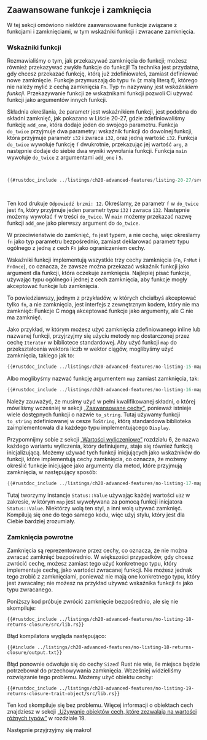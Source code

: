 ## Zaawansowane funkcje i zamknięcia

W tej sekcji omówiono niektóre zaawansowane funkcje związane z funkcjami i zamknięciami, w tym wskaźniki funkcji i zwracane zamknięcia.

### Wskaźniki funkcji

Rozmawialiśmy o tym, jak przekazywać zamknięcia do funkcji; możesz również przekazywać zwykłe
funkcje do funkcji! Ta technika jest przydatna, gdy chcesz przekazać
funkcję, którą już zdefiniowałeś, zamiast definiować nowe zamknięcie. Funkcje
przymuszają do typu `fn` (z małą literą f), którego nie należy mylić z cechą zamknięcia `Fn`. Typ `fn` nazywany jest *wskaźnikiem funkcji*. Przekazywanie funkcji
ze wskaźnikami funkcji pozwoli Ci używać funkcji jako argumentów innych
funkcji.

Składnia określania, że ​​parametr jest wskaźnikiem funkcji, jest podobna do
składni zamknięć, jak pokazano w Liście 20-27, gdzie zdefiniowaliśmy funkcję
`add_one`, która dodaje jeden do swojego parametru. Funkcja `do_twice` przyjmuje dwa
parametry: wskaźnik funkcji do dowolnej funkcji, która przyjmuje parametr `i32`
i zwraca `i32`, oraz jedną wartość `i32`. Funkcja `do_twice` wywołuje
funkcję `f` dwukrotnie, przekazując jej wartość `arg`, a następnie dodaje do siebie dwa wyniki wywołania funkcji. Funkcja `main` wywołuje `do_twice` z argumentami
`add_one` i `5`.

<Listing number="20-27" file-name="src/main.rs" caption="Using the `fn` type to accept a function pointer as an argument">

```rust
{{#rustdoc_include ../listings/ch20-advanced-features/listing-20-27/src/main.rs}}
```

</Listing>

Ten kod drukuje `Odpowiedź brzmi: 12`. Określamy, że parametr `f` w
`do_twice` jest `fn`, który przyjmuje jeden parametr typu `i32` i zwraca
`i32`. Następnie możemy wywołać `f` w treści `do_twice`. W `main` możemy przekazać
nazwę funkcji `add_one` jako pierwszy argument do `do_twice`.

W przeciwieństwie do zamknięć, `fn` jest typem, a nie cechą, więc określamy `fn` jako
typ parametru bezpośrednio, zamiast deklarować parametr typu ogólnego z jedną
z cech `Fn` jako ograniczeniem cechy.

Wskaźniki funkcji implementują wszystkie trzy cechy zamknięcia (`Fn`, `FnMut` i
`FnOnce`), co oznacza, że ​​zawsze można przekazać wskaźnik funkcji jako argument dla
funkcji, która oczekuje zamknięcia. Najlepiej pisać funkcje, używając
typu ogólnego i jednej z cech zamknięcia, aby funkcje mogły akceptować
funkcje lub zamknięcia.

To powiedziawszy, jednym z przykładów, w których chciałbyś akceptować tylko `fn`, a nie
zamknięcia, jest interfejs z zewnętrznym kodem, który nie ma zamknięć:
Funkcje C mogą akceptować funkcje jako argumenty, ale C nie ma zamknięć.

Jako przykład, w którym możesz użyć zamknięcia zdefiniowanego inline lub nazwanej
funkcji, przyjrzyjmy się użyciu metody `map` dostarczonej przez cechę `Iterator` w bibliotece standardowej. Aby użyć funkcji `map` do przekształcenia wektora
liczb w wektor ciągów, moglibyśmy użyć zamknięcia, takiego jak to:

```rust
{{#rustdoc_include ../listings/ch20-advanced-features/no-listing-15-map-closure/src/main.rs:here}}
```

Albo moglibyśmy nazwać funkcję argumentem `map` zamiast zamknięcia,
tak:

```rust
{{#rustdoc_include ../listings/ch20-advanced-features/no-listing-16-map-function/src/main.rs:here}}
```

Należy zauważyć, że musimy użyć w pełni kwalifikowanej składni, o której mówiliśmy wcześniej
w sekcji [„Zaawansowane cechy”][advanced-traits]<!-- ignore -->, ponieważ
istnieje wiele dostępnych funkcji o nazwie `to_string`. Tutaj używamy funkcji
`to_string` zdefiniowanej w cesze `ToString`, którą standardowa
biblioteka zaimplementowała dla każdego typu implementującego `Display`.

Przypomnijmy sobie z sekcji [„Wartości wyliczeniowe”][enum-values]<!-- ignore --> rozdziału
6, że nazwa każdego wariantu wyliczenia, który definiujemy, staje się również funkcją
inicjalizującą. Możemy używać tych funkcji inicjujących jako wskaźników do funkcji, które
implementują cechy zamknięcia, co oznacza, że ​​możemy określić funkcje inicjujące jako argumenty dla metod, które przyjmują zamknięcia, w następujący sposób:

```rust
{{#rustdoc_include ../listings/ch20-advanced-features/no-listing-17-map-initializer/src/main.rs:here}}
```

Tutaj tworzymy instancje `Status::Value` używając każdej wartości `u32` w zakresie,
w którym `map` jest wywoływana za pomocą funkcji inicjatora `Status::Value`.
Niektórzy wolą ten styl, a inni wolą używać zamknięć. Kompilują się one do tego samego kodu, więc użyj stylu, który jest dla Ciebie bardziej zrozumiały.

### Zamknięcia powrotne

Zamknięcia są reprezentowane przez cechy, co oznacza, że ​​nie można zwracać zamknięć
bezpośrednio. W większości przypadków, gdy chcesz zwrócić cechę, możesz zamiast tego
użyć konkretnego typu, który implementuje cechę, jako wartości zwracanej
funkcji. Nie możesz jednak tego zrobić z zamknięciami, ponieważ nie mają one konkretnego typu, który jest zwracalny; nie możesz na przykład używać wskaźnika funkcji `fn` jako typu zwracanego.

Poniższy kod próbuje zwrócić zamknięcie bezpośrednio, ale się nie skompiluje:

```rust,ignore,does_not_compile
{{#rustdoc_include ../listings/ch20-advanced-features/no-listing-18-returns-closure/src/lib.rs}}
```

Błąd kompilatora wygląda następująco:

```console
{{#include ../listings/ch20-advanced-features/no-listing-18-returns-closure/output.txt}}
```

Błąd ponownie odwołuje się do cechy `Sized`! Rust nie wie, ile miejsca
będzie potrzebował do przechowywania zamknięcia. Wcześniej widzieliśmy rozwiązanie tego problemu.
Możemy użyć obiektu cechy:

```rust,noplayground
{{#rustdoc_include ../listings/ch20-advanced-features/no-listing-19-returns-closure-trait-object/src/lib.rs}}
```

Ten kod skompiluje się bez problemu. Więcej informacji o obiektach cech znajdziesz w
sekcji [„Używanie obiektów cech, które zezwalają na wartości różnych
typów”][using-trait-objects-that-allow-for-values-of-different-types]<!--
ignore --> w rozdziale 19.

Następnie przyjrzyjmy się makro!

[advanced-traits]:
ch20-03-advanced-traits.html#advanced-traits
[enum-values]: ch06-01-defining-an-enum.html#enum-values
[using-trait-objects-that-allow-for-values-of-different-types]:
ch18-02-trait-objects.html#using-trait-objects-that-allow-for-values-of-different-types
